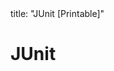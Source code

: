 <frontmatter>
title: "JUnit [Printable]"
</frontmatter>

<link rel="stylesheet" href="{{baseUrl}}/css/textbook.css">

<div class="website-content">

<div id="main">

# JUnit

<include src="basic/unit-inParent-asPanel-print.md" boilerplate />
<include src="intermediate/unit-inParent-asPanel-print.md" boilerplate />

</div>

</div>
